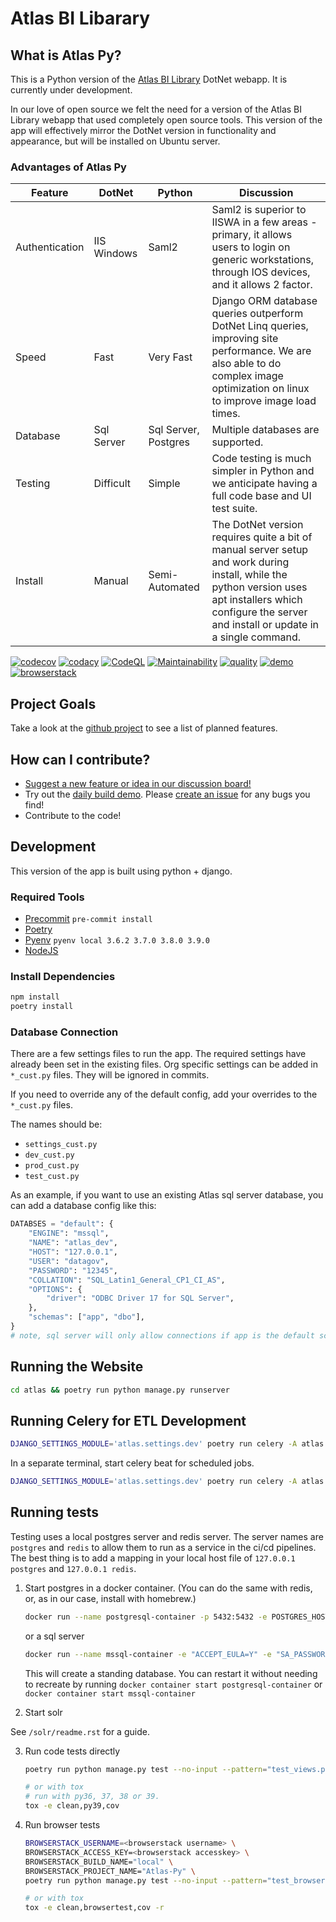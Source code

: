 # Atlas BI Libarary

## What is Atlas Py?

This is a Python version of the [Atlas BI Library](https://github.com/atlas-bi/atlas-bi-library) DotNet webapp. It is currently under development.

In our love of open source we felt the need for a version of the Atlas BI Library webapp that used completely open source tools. This version of the app will effectively mirror the DotNet version in functionality and appearance, but will be installed on Ubuntu server.

### Advantages of Atlas Py

| Feature        | DotNet      | Python               | Discussion                                                                                                                                                                                                 |
| -------------- | ----------- | -------------------- | ---------------------------------------------------------------------------------------------------------------------------------------------------------------------------------------------------------- |
| Authentication | IIS Windows | Saml2                | Saml2 is superior to IISWA in a few areas - primary, it allows users to login on generic workstations, through IOS devices, and it allows 2 factor.                                                        |
| Speed          | Fast        | Very Fast            | Django ORM database queries outperform DotNet Linq queries, improving site performance. We are also able to do complex image optimization on linux to improve image load times.                            |
| Database       | Sql Server  | Sql Server, Postgres | Multiple databases are supported.                                                                                                                                                                          |
| Testing        | Difficult   | Simple               | Code testing is much simpler in Python and we anticipate having a full code base and UI test suite.                                                                                                        |
| Install        | Manual      | Semi-Automated       | The DotNet version requires quite a bit of manual server setup and work during install, while the python version uses apt installers which configure the server and install or update in a single command. |

[![codecov](https://codecov.io/gh/atlas-bi/atlas-bi-library-py/branch/master/graph/badge.svg?token=2JfEYNRwFl)](https://codecov.io/gh/atlas-bi/atlas-bi-library-py) [![codacy](https://app.codacy.com/project/badge/Grade/74d31f9d9f1840818bc68bb0d26a9dda)](https://www.codacy.com/gh/atlas-bi/atlas-bi-library-py/dashboard?utm_source=github.com&utm_medium=referral&utm_content=atlas-bi/atlas-bi-library-py&utm_campaign=Badge_Grade) [![CodeQL](https://github.com/atlas-bi/atlas-bi-library-py/actions/workflows/codeql.yml/badge.svg)](https://github.com/atlas-bi/atlas-bi-library-py/actions/workflows/codeql.yml) [![Maintainability](https://api.codeclimate.com/v1/badges/5b76a0292bbe56043511/maintainability)](https://codeclimate.com/github/atlas-bi/atlas-bi-library-py/maintainability) [![quality](https://github.com/atlas-bi/atlas-bi-library-py/actions/workflows/quality.yml/badge.svg)](https://github.com/atlas-bi/atlas-bi-library-py/actions/workflows/quality.yml) [![demo](https://github.com/atlas-bi/atlas-bi-library-py/actions/workflows/demo.yml/badge.svg)](https://atlas-py.herokuapp.com) [![browserstack](https://automate.browserstack.com/badge.svg?badge_key=SWVldTlYclVWZEJ5R0NQUFRTMlltSTlNQ2JRaEF1ek9NeWd1L0FjYWt1cz0tLUcyRUhJUGprRDVmTnlyUytOQmpkVWc9PQ==--017a6b444f1f4d88941b98cea65cbce32c651a58)](https://automate.browserstack.com/public-build/SWVldTlYclVWZEJ5R0NQUFRTMlltSTlNQ2JRaEF1ek9NeWd1L0FjYWt1cz0tLUcyRUhJUGprRDVmTnlyUytOQmpkVWc9PQ==--017a6b444f1f4d88941b98cea65cbce32c651a58)

## Project Goals

Take a look at the [github project](https://github.com/atlas-bi/atlas-bi-library-py/projects/1) to see a list of planned features.

## How can I contribute?

-   [Suggest a new feature or idea in our discussion board!](https://github.com/atlas-bi/atlas-bi-library-py/discussions)
-   Try out the [daily build demo](https://demo.atlas.bi/). Please [create an issue](https://github.com/atlas-bi/atlas-bi-library-py/issues) for any bugs you find!
-   Contribute to the code!

## Development

This version of the app is built using python + django.

### Required Tools

-   [Precommit](https://pre-commit.com) `pre-commit install`
-   [Poetry](https://python-poetry.org)
-   [Pyenv](https://github.com/pyenv/pyenv) `pyenv local 3.6.2 3.7.0 3.8.0 3.9.0`
-   [NodeJS](https://nodejs.dev)

### Install Dependencies

```bash
npm install
poetry install
```

### Database Connection

There are a few settings files to run the app. The required settings have already been set in the existing files. Org specific settings can be added in `*_cust.py` files. They will be ignored in commits.

If you need to override any of the default config, add your overrides to the `*_cust.py` files.

The names should be:

-   `settings_cust.py`
-   `dev_cust.py`
-   `prod_cust.py`
-   `test_cust.py`

As an example, if you want to use an existing Atlas sql server database, you can add a database config like this:

```python
DATABSES = "default": {
    "ENGINE": "mssql",
    "NAME": "atlas_dev",
    "HOST": "127.0.0.1",
    "USER": "datagov",
    "PASSWORD": "12345",
    "COLLATION": "SQL_Latin1_General_CP1_CI_AS",
    "OPTIONS": {
        "driver": "ODBC Driver 17 for SQL Server",
    },
    "schemas": ["app", "dbo"],
}
# note, sql server will only allow connections if app is the default schema for the user.
```

## Running the Website

```bash
cd atlas && poetry run python manage.py runserver
```

## Running Celery for ETL Development

```bash
DJANGO_SETTINGS_MODULE='atlas.settings.dev' poetry run celery -A atlas worker -l DEBUG
```

In a separate terminal, start celery beat for scheduled jobs.

```bash
DJANGO_SETTINGS_MODULE='atlas.settings.dev' poetry run celery -A atlas beat -l DEBUG --scheduler django_celery_beat.schedulers:DatabaseScheduler
```

## Running tests

Testing uses a local postgres server and redis server. The server names are `postgres` and `redis` to allow them to run as a service in the ci/cd pipelines. The best thing is to add a mapping in your local host file of `127.0.0.1 postgres` and `127.0.0.1 redis`.

1.  Start postgres in a docker container. (You can do the same with redis, or, as in our case, install with homebrew.)

    ```bash
    docker run --name postgresql-container -p 5432:5432 -e POSTGRES_HOST_AUTH_METHOD=trust -d postgres
    ```

    or a sql server

    ```bash
    docker run --name mssql-container -e "ACCEPT_EULA=Y" -e "SA_PASSWORD=yourStrong(>)Password" -p 1433:1433 -d mcr.microsoft.com/mssql/server:2019-latest
    ```

    This will create a standing database. You can restart it without needing to recreate by running `docker container start postgresql-container` or `docker container start mssql-container`

2.  Start solr

See `/solr/readme.rst` for a guide.

3.  Run code tests directly

    ```bash
    poetry run python manage.py test --no-input --pattern="test_views.py" --settings atlas.settings.test

    # or with tox
    # run with py36, 37, 38 or 39.
    tox -e clean,py39,cov
    ```

4.  Run browser tests

    ```bash
    BROWSERSTACK_USERNAME=<browserstack username> \
    BROWSERSTACK_ACCESS_KEY=<browserstack accesskey> \
    BROWSERSTACK_BUILD_NAME="local" \
    BROWSERSTACK_PROJECT_NAME="Atlas-Py" \
    poetry run python manage.py test --no-input --pattern="test_browser.py" --settings atlas.settings.test_browser

    # or with tox
    tox -e clean,browsertest,cov -r
    ```
